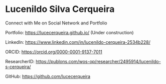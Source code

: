 # Lucenildo Silva Cerqueira

Connect with Me on Social Network and Portfolio

Portfolio: https://lucecerqueira.github.io/ (Under construction)

LinkedIn: https://www.linkedin.com/in/lucenildo-cerqueira-2534b228/

ORCID: https://orcid.org/0000-0001-9137-7011

ResearcherID: https://publons.com/wos-op/researcher/2495914/lucenildo-s-cerqueira/

GitHub: https://github.com/lucecerqueira
